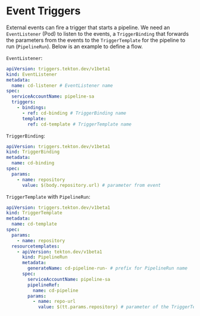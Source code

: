 # Event Triggers

External events can fire a trigger that starts a pipeline. We need an `EventListener` (Pod) to listen to the events, a `TriggerBinding` that forwards the parameters from the events to the `TriggerTemplate` for the pipeline to run (`PipelineRun`). Below is an example to define a flow.

`EventListener`:

```yaml
apiVersion: triggers.tekton.dev/v1beta1
kind: EventListener
metadata:
  name: cd-listener # EventListener name
spec:
  serviceAccountName: pipeline-sa
  triggers:
    - bindings:
      - ref: cd-binding # TriggerBinding name
      template:
        ref: cd-template # TriggerTemplate name
```

`TriggerBinding`:

```yaml
apiVersion: triggers.tekton.dev/v1beta1
kind: TriggerBinding
metadata:
  name: cd-binding
spec:
  params:
    - name: repository
      value: $(body.repository.url) # parameter from event
```

`TriggerTemplate` with `PipelineRun`:

```yaml
apiVersion: triggers.tekton.dev/v1beta1
kind: TriggerTemplate
metadata:
  name: cd-template
spec:
  params:
    - name: repository
  resourcetemplates:
    - apiVersion: tekton.dev/v1beta1
      kind: PipelineRun
      metadata:
        generateName: cd-pipeline-run- # prefix for PipelineRun name
      spec:
        serviceAccountName: pipeline-sa
        pipelineRef:
          name: cd-pipeline
        params:
          - name: repo-url
            value: $(tt.params.repository) # parameter of the TriggerTemplate
```

